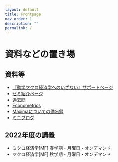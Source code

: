 ```yaml
---
layout: default
title: Frontpage
nav_order: 1
description: ""
permalink: /
---
```


# 資料などの置き場

## 資料等

* [『動学マクロ経済学へのいざない』サポートページ](dynamicmodels)
* [ゼミ紹介ページ](seminar)
* [過去問](https://github.com/rhasumi/rhasumi.github.io/tree/main/tests)
* [Econometrics](econometrics)
* [Maximaについての備忘録](maxima)
* [ミニブログ](blog)

## 2022年度の講義

* ミクロ経済学[MF] 春学期・月曜日・オンデマンド　
* マクロ経済学[MF] 秋学期・月曜日・オンデマンド　
<!-- * 過去の講義 -->


